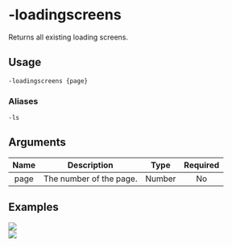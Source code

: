 # -loadingscreens

Returns all existing loading screens.

## Usage

```
-loadingscreens {page}
```

### Aliases

```
-ls
```

## Arguments

| Name | Description             | Type   | Required |
| :--: | :---------------------: | :----: | :------: |
| page | The number of the page. | Number | No       |

## Examples

<img src="https://user-images.githubusercontent.com/111157596/234333536-1f1da54e-edd2-4e01-94b7-ac274ca3c48b.png" class="rounded-corners">\
<img src="https://user-images.githubusercontent.com/111157596/234333584-db818979-12b0-41e3-90c8-453c4ec86e73.png" class="rounded-corners">